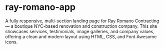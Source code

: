 # ray-romano-app
A fully responsive, multi-section landing page for Ray Romano Contracting — a boutique NYC-based renovation and construction company. This site showcases services, testimonials, image galleries, and company values, offering a clean and modern layout using HTML, CSS, and Font Awesome icons.
